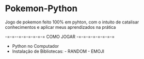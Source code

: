 # Pokemon-Python
Jogo de pokemon feito 100% em pyhton, com o intuito de catalisar conhecimentos e aplicar meus aprendizados na prática

-=-=--=-=-=-=-=-= COMO JOGAR -=-=-=-=-=-=-=-=
  - Python no Computador
  - Instalação de Bibliotecas:
        - RANDOM
        - EMOJI
